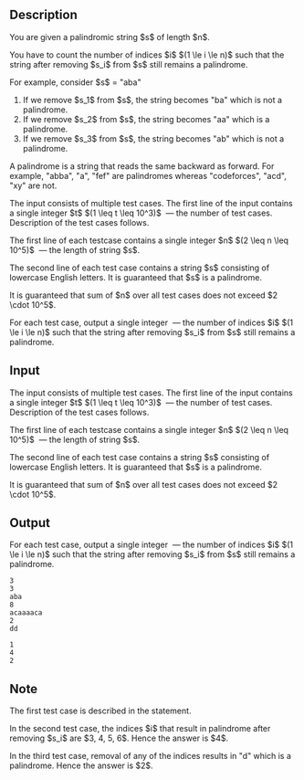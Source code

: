 ## Description

<div><p>You are given a <span class="tex-font-style-bf">palindromic</span> string $s$ of length $n$.</p><p>You have to count the number of indices $i$ $(1 \le i \le n)$ such that the string after removing $s_i$ from $s$ still remains a palindrome. </p><p>For example, consider $s$ = "<span class="tex-font-style-tt">aba</span>"</p><ol> <li> If we remove $s_1$ from $s$, the string becomes "<span class="tex-font-style-tt">ba</span>" which is not a palindrome. </li><li> If we remove $s_2$ from $s$, the string becomes "<span class="tex-font-style-tt">aa</span>" which is a palindrome. </li><li> If we remove $s_3$ from $s$, the string becomes "<span class="tex-font-style-tt">ab</span>" which is not a palindrome. </li></ol><p>A palindrome is a string that reads the same backward as forward. For example, "<span class="tex-font-style-tt">abba</span>", "<span class="tex-font-style-tt">a</span>", "<span class="tex-font-style-tt">fef</span>" are palindromes whereas "<span class="tex-font-style-tt">codeforces</span>", "<span class="tex-font-style-tt">acd</span>", "<span class="tex-font-style-tt">xy</span>" are not.</p></div><div class="input-specification"><p>The input consists of multiple test cases. The first line of the input contains a single integer $t$ $(1 \leq t \leq 10^3)$ &nbsp;— the number of test cases. Description of the test cases follows.</p><p>The first line of each testcase contains a single integer $n$ $(2 \leq n \leq 10^5)$ &nbsp;— the length of string $s$.</p><p>The second line of each test case contains a string $s$ consisting of lowercase English letters. <span class="tex-font-style-bf">It is guaranteed that $s$ is a palindrome</span>.</p><p>It is guaranteed that sum of $n$ over all test cases does not exceed $2 \cdot 10^5$.</p></div><div class="output-specification"><p>For each test case, output a single integer &nbsp;— the number of indices $i$ $(1 \le i \le n)$ such that the string after removing $s_i$ from $s$ still remains a palindrome. </p></div>

## Input

<p>The input consists of multiple test cases. The first line of the input contains a single integer $t$ $(1 \leq t \leq 10^3)$ &nbsp;— the number of test cases. Description of the test cases follows.</p><p>The first line of each testcase contains a single integer $n$ $(2 \leq n \leq 10^5)$ &nbsp;— the length of string $s$.</p><p>The second line of each test case contains a string $s$ consisting of lowercase English letters. <span class="tex-font-style-bf">It is guaranteed that $s$ is a palindrome</span>.</p><p>It is guaranteed that sum of $n$ over all test cases does not exceed $2 \cdot 10^5$.</p>

## Output

<p>For each test case, output a single integer &nbsp;— the number of indices $i$ $(1 \le i \le n)$ such that the string after removing $s_i$ from $s$ still remains a palindrome. </p>





```input1|2,3,6,7
3
3
aba
8
acaaaaca
2
dd
```




```output1
1
4
2
```



## Note

<p>The first test case is described in the statement.</p><p>In the second test case, the indices $i$ that result in palindrome after removing $s_i$ are $3, 4, 5, 6$. Hence the answer is $4$. </p><p>In the third test case, removal of any of the indices results in "<span class="tex-font-style-tt">d</span>" which is a palindrome. Hence the answer is $2$.</p>
